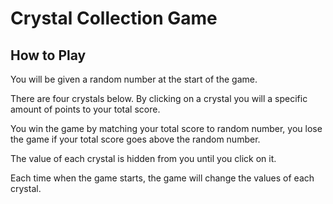 # Crystal Collection Game

## How to Play

You will be given a random number at the start of the game.

There are four crystals below. By clicking on a crystal you will a specific amount of points to your total score.

You win the game by matching your total score to random number, you lose the game if your total score goes above the random number.

The value of each crystal is hidden from you until you click on it.

Each time when the game starts, the game will change the values of each crystal.
